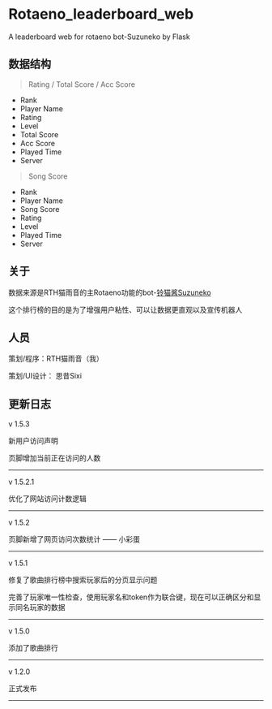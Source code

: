 # Rotaeno_leaderboard_web
A leaderboard web for rotaeno bot-Suzuneko by Flask

## 数据结构

> Rating / Total Score / Acc Score

- Rank
- Player Name
- Rating
- Level
- Total Score
- Acc Score
- Played Time
- Server

> Song Score

- Rank
- Player Name
- Song Score
- Rating 
- Level
- Played Time
- Server

## 关于
数据来源是RTH猫雨音的主Rotaeno功能的bot-[铃猫酱Suzuneko](https://github.com/RaTaiHok/SuzuNeko_QQbot)

这个排行榜的目的是为了增强用户粘性、可以让数据更直观以及宣传机器人

## 人员
策划/程序：RTH猫雨音（我）

策划/UI设计： 思昔Sixi

## 更新日志

v 1.5.3

新用户访问声明

页脚增加当前正在访问的人数

---

v 1.5.2.1

优化了网站访问计数逻辑

---

v 1.5.2

页脚新增了网页访问次数统计 —— 小彩蛋

---

v 1.5.1

修复了歌曲排行榜中搜索玩家后的分页显示问题

完善了玩家唯一性检查，使用玩家名和token作为联合键，现在可以正确区分和显示同名玩家的数据

---

v 1.5.0

添加了歌曲排行

---

v 1.2.0

正式发布

---